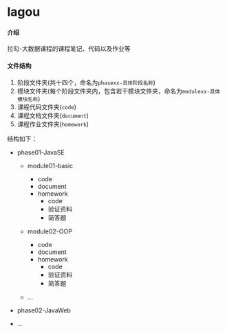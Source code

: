 # lagou

#### 介绍

拉勾-大数据课程的课程笔记、代码以及作业等

#### 文件结构

1. 阶段文件夹(共十四个，命名为`phasexx-具体阶段名称`)
2. 模块文件夹(每个阶段文件夹内，包含若干模块文件夹，命名为`modulexx-具体模块名称`)
3. 课程代码文件夹(`code`)
4. 课程文档文件夹(`document`)
5. 课程作业文件夹(`homework`)

结构如下：

- phase01-JavaSE

    + module01-basic
        
        * code
        * document
        * homework
            - code
            - 验证资料
            - 简答题

    + module02-OOP
        
        * code
        * document
        * homework
            - code
            - 验证资料
            - 简答题
    + ...

- phase02-JavaWeb

- ...



